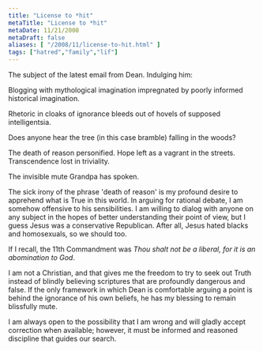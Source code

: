 ```yaml
---
title: "License to *hit"
metaTitle: "License to *hit"
metaDate: 11/21/2008
metaDraft: false
aliases: [ "/2008/11/license-to-hit.html" ]
tags: ["hatred","family","lif"]
---
```


The subject of the latest email from Dean. Indulging him:  
  
Blogging with mythological imagination impregnated by poorly informed historical imagination.  
  
Rhetoric in cloaks of ignorance bleeds out of hovels of supposed intelligentsia.  
  
Does anyone hear the tree (in this case bramble) falling in the woods?  
  
The death of reason personified. Hope left as a vagrant in the streets. Transcendence lost in triviality.  
  
The invisible mute Grandpa has spoken.  
  
The sick irony of the phrase 'death of reason' is my profound desire to apprehend what is True in this world. In arguing for rational debate, I am somehow offensive to his sensibilities. I am willing to dialog with anyone on any subject in the hopes of better understanding their point of view, but I guess Jesus was a conservative Republican. After all, Jesus hated blacks and homosexuals, so we should too.  
  
If I recall, the 11th Commandment was _Thou shalt not be a liberal, for it is an abomination to God_.  
  
I am not a Christian, and that gives me the freedom to try to seek out Truth instead of blindly believing scriptures that are profoundly dangerous and false. If the only framework in which Dean is comfortable arguing a point is behind the ignorance of his own beliefs, he has my blessing to remain blissfully mute.  
  
I am always open to the possibility that I am wrong and will gladly accept correction when available; however, it must be informed and reasoned discipline that guides our search.